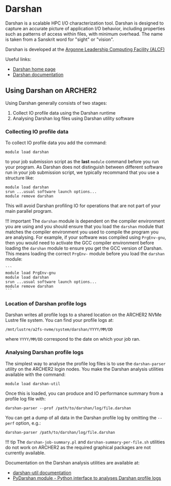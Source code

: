 # Darshan

Darshan is a scalable HPC I/O characterization tool. Darshan is designed to capture
an accurate picture of application I/O behavior, including properties such as patterns
of access within files, with minimum overhead.  The name is taken from a Sanskrit
word for "sight" or "vision". 

Darshan is developed at the [Argonne Leadership Computing Facility (ALCF)](https://www.alcf.anl.gov/)

Useful links:

- [Darshan home page](https://www.mcs.anl.gov/research/projects/darshan/)
- [Darshan documentation](https://www.mcs.anl.gov/research/projects/darshan/documentation/)

## Using Darshan on ARCHER2

Using Darshan generally consists of two stages:

1. Collect IO profile data using the Darshan runtime
2. Analysing Darshan log files using Darshan utility software

### Collecting IO profile data

To collect IO profile data you add the command:


```
module load darshan
```

to your job submission script as the **last** `module` command before you run your program. As Darshan
does not distinguish between different software run in your job submission script, we typically 
recommand that you use a structure like:

```
module load darshan
srun ...usual software launch options...
module remove darshan
```

This will avoid Darshan profiling IO for operations that are not part of your main parallel program.

!!! important
    The `darshan` module is dependent on the compiler environment you are using and you should ensure
    that you load the `darshan` module that matches the compiler environment you used to compile the
    program you are analysing. For example, if your software was compiled using `PrgEnv-gnu`, then you
    would need to activate the GCC compiler environment before loading the `darshan` module to ensure you
    get the GCC version of Darshan. This means loading the correct `PrgEnv-` module before you load the
    `darshan` module:

    ```
    module load PrgEnv-gnu
    module load darshan
    srun ...usual software launch options...
    module remove darshan
    ```

### Location of Darshan profile logs

Darshan writes all profile logs to a shared location on the ARCHER2 NVMe Lustre file system. You can
find your profile logs at:

```
/mnt/lustre/a2fs-nvme/system/darshan/YYYY/MM/DD
```

where `YYYY/MM/DD` correspond to the date on which your job ran.

### Analysing Darshan profile logs

The simplest way to analyse the profile log files is to use the `darshan-parser` utility on the 
ARCHER2 login nodes. You make the Darshan analysis utilities available with the command:

```
module load darshan-util
```

Once this is loaded, you can produce and IO performance summary from a profile log file with:

```
darshan-parser --prof /path/to/darshan/log/file.darshan
```

You can get a dump of all data in the Darshan profile log by omitting the `--perf` option, e.g.:

```
darshan-parser /path/to/darshan/log/file.darshan
```

!!! tip
    The `darshan-job-summary.pl` and `darshan-summary-per-file.sh` utilities do not work on ARCHER2
    as the required graphical packages are not currently available.

Documentation on the Darshan analysis utilities are available at:

- [darshan-util documentation](https://www.mcs.anl.gov/research/projects/darshan/docs/darshan-util.html)
- [PyDarshan module - Python interface to analyses Darshan profile logs](https://www.mcs.anl.gov/research/projects/darshan/docs/pydarshan/index.html)

